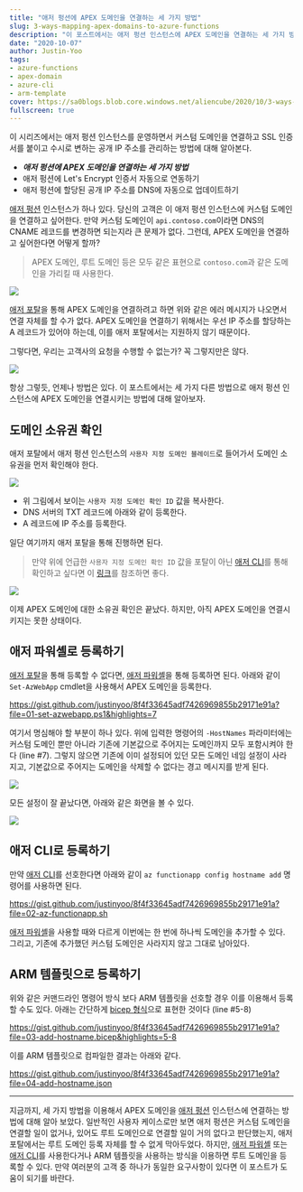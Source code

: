 ```yaml
---
title: "애저 펑션에 APEX 도메인을 연결하는 세 가지 방법"
slug: 3-ways-mapping-apex-domains-to-azure-functions
description: "이 포스트에서는 애저 펑션 인스턴스에 APEX 도메인을 연결하는 세 가지 방법에 대해 논의해 봅니다."
date: "2020-10-07"
author: Justin-Yoo
tags:
- azure-functions
- apex-domain
- azure-cli
- arm-template
cover: https://sa0blogs.blob.core.windows.net/aliencube/2020/10/3-ways-mapping-apex-domains-to-azure-functions-00.png
fullscreen: true
---
```


이 시리즈에서는 애저 펑션 인스턴스를 운영하면서 커스텀 도메인을 연결하고 SSL 인증서를 붙이고 수시로 변하는 공개 IP 주소를 관리하는 방법에 대해 알아본다.

* ***애저 펑션에 APEX 도메인을 연결하는 세 가지 방법***
* 애저 펑션에 Let's Encrypt 인증서 자동으로 연동하기
* 애저 펑션에 할당된 공개 IP 주소를 DNS에 자동으로 업데이트하기

[애저 펑션][az func] 인스턴스가 하나 있다. 당신의 고객은 이 애저 펑션 인스턴스에 커스텀 도메인을 연결하고 싶어한다. 만약 커스텀 도메인이 `api.contoso.com`이라면 DNS의 CNAME 레코드를 변경하면 되는지라 큰 문제가 없다. 그런데, APEX 도메인을 연결하고 싶어한다면 어떻게 할까?

> APEX 도메인, 루트 도메인 등은 모두 같은 표현으로 `contoso.com`과 같은 도메인을 가리킬 때 사용한다.

![][image-01]

[애저 포탈][az portal]을 통해 APEX 도메인을 연결하려고 하면 위와 같은 에러 메시지가 나오면서 연결 자체를 할 수가 없다. APEX 도메인을 연결하기 위해서는 우선 IP 주소를 할당하는 A 레코드가 있어야 하는데, 이를 애저 포탈에서는 지원하지 않기 때문이다.

그렇다면, 우리는 고객사의 요청을 수행할 수 없는가? 꼭 그렇지만은 않다.

![][image-02]

항상 그렇듯, 언제나 방법은 있다. 이 포스트에서는 세 가지 다른 방법으로 애저 펑션 인스턴스에 APEX 도메인을 연결시키는 방법에 대해 알아보자.


## 도메인 소유권 확인 ##

애저 포탈에서 애저 펑션 인스턴스의 `사용자 지정 도메인 블레이드`로 들어가서 도메인 소유권을 먼저 확인해야 한다.

![][image-03]

* 위 그림에서 보이는 `사용자 지정 도메인 확인 ID` 값을 복사한다.
* DNS 서버의 TXT 레코드에 아래와 같이 등록한다.
* A 레코드에 IP 주소를 등록한다.

일단 여기까지 애저 포탈을 통해 진행하면 된다.

> 만약 위에 언급한 `사용자 지정 도메인 확인 ID` 값을 포탈이 아닌 [애저 CLI][az cli]를 통해 확인하고 싶다면 이 [링크][gh azcli]를 참조하면 좋다.

![][image-04]

이제 APEX 도메인에 대한 소유권 확인은 끝났다. 하지만, 아직 APEX 도메인을 연결시키지는 못한 상태이다.


## 애저 파워셸로 등록하기 ##

[애저 포탈][az portal]을 통해 등록할 수 없다면, [애저 파워셸][az pwsh]을 통해 등록하면 된다. 아래와 같이 `Set-AzWebApp` cmdlet을 사용해서 APEX 도메인을 등록한다.

https://gist.github.com/justinyoo/8f4f33645adf7426969855b29171e91a?file=01-set-azwebapp.ps1&highlights=7

여기서 명심해야 할 부분이 하나 있다. 위에 입력한 명령어의 `-HostNames` 파라미터에는 커스텀 도메인 뿐만 아니라 기존에 기본값으로 주어지는 도메인까지 모두 포함시켜야 한다 (line #7). 그렇지 않으면 기존에 이미 설정되어 있던 모든 도메인 네임 설정이 사라지고, 기본값으로 주어지는 도메인을 삭제할 수 없다는 경고 메시지를 받게 된다.

![][image-05]

모든 설정이 잘 끝났다면, 아래와 같은 화면을 볼 수 있다.

![][image-06]


## 애저 CLI로 등록하기 ##

만약 [애저 CLI][az cli]를 선호한다면 아래와 같이 `az functionapp config hostname add` 명령어를 사용하면 된다.

https://gist.github.com/justinyoo/8f4f33645adf7426969855b29171e91a?file=02-az-functionapp.sh

[애저 파워셸][az pwsh]을 사용할 때와 다르게 이번에는 한 번에 하나씩 도메인을 추가할 수 있다. 그리고, 기존에 추가했던 커스텀 도메인은 사라지지 않고 그대로 남아있다.


## ARM 템플릿으로 등록하기 ##

위와 같은 커맨드라인 명령어 방식 보다 ARM 템플릿을 선호할 경우 이를 이용해서 등록할 수도 있다. 아래는 간단하게 [bicep 형식][gh bicep]으로 표현한 것이다 (line #5-8)

https://gist.github.com/justinyoo/8f4f33645adf7426969855b29171e91a?file=03-add-hostname.bicep&highlights=5-8

이를 ARM 템플릿으로 컴파일한 결과는 아래와 같다.

https://gist.github.com/justinyoo/8f4f33645adf7426969855b29171e91a?file=04-add-hostname.json

---

지금까지, 세 가지 방법을 이용해서 APEX 도메인을 [애저 펑션][az func] 인스턴스에 연결하는 방법에 대해 알아 보았다. 일반적인 사용자 케이스로만 보면 애저 펑션은 커스텀 도메인을 연결할 일이 없거나, 있어도 루트 도메인으로 연결할 일이 거의 없다고 판단했는지, 애저 포탈에서는 루트 도메인 등록 자체를 할 수 없게 막아두었다. 하지만, [애저 파워셸][az pwsh] 또는 [애저 CLI][az cli]를 사용한다거나 ARM 템플릿을 사용하는 방식을 이용하면 루트 도메인을 등록할 수 있다. 만약 여러분의 고객 중 하나가 동일한 요구사항이 있다면 이 포스트가 도움이 되기를 바란다.


[image-01]: https://sa0blogs.blob.core.windows.net/aliencube/2020/10/3-ways-mapping-apex-domains-to-azure-functions-01-ko.png
[image-02]: https://sa0blogs.blob.core.windows.net/aliencube/2020/10/3-ways-mapping-apex-domains-to-azure-functions-02-ko.jpg
[image-03]: https://sa0blogs.blob.core.windows.net/aliencube/2020/10/3-ways-mapping-apex-domains-to-azure-functions-03-ko.png
[image-04]: https://sa0blogs.blob.core.windows.net/aliencube/2020/10/3-ways-mapping-apex-domains-to-azure-functions-04-ko.png
[image-05]: https://sa0blogs.blob.core.windows.net/aliencube/2020/10/3-ways-mapping-apex-domains-to-azure-functions-05-ko.png
[image-06]: https://sa0blogs.blob.core.windows.net/aliencube/2020/10/3-ways-mapping-apex-domains-to-azure-functions-06-ko.png

[post 1]: /ko/2020/10/14/tbp/
[post 2]: /ko/2020/10/14/tbp/
[post 3]: /ko/2020/10/21/tbp/

[az func]: https://docs.microsoft.com/ko-kr/azure/azure-functions/functions-overview?WT.mc_id=aliencubeorg-blog-juyoo
[az portal]: https://azure.microsoft.com/ko-kr/features/azure-portal/?WT.mc_id=aliencubeorg-blog-juyoo
[az cli]: https://docs.microsoft.com/ko-kr/cli/azure/what-is-azure-cli?WT.mc_id=aliencubeorg-blog-juyoo
[az pwsh]: https://docs.microsoft.com/ko-kr/powershell/azure/new-azureps-module-az?WT.mc_id=aliencubeorg-blog-juyoo

[gh azcli]: https://github.com/Azure/azure-cli/issues/14142#issuecomment-676539150
[gh bicep]: https://github.com/azure/bicep
